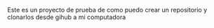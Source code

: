 Este es un proyecto de prueba de como puedo crear un repositorio y clonarlos desde gihub a mi computadora